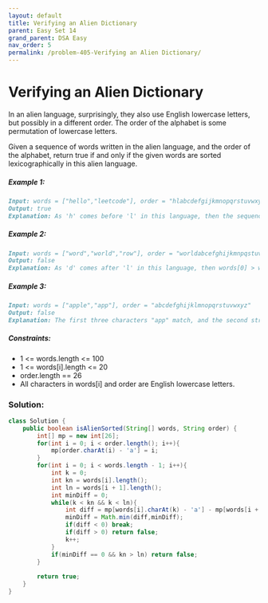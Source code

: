 ```yaml
---
layout: default
title: Verifying an Alien Dictionary
parent: Easy Set 14
grand_parent: DSA Easy
nav_order: 5
permalink: /problem-405-Verifying an Alien Dictionary/
---
```

# Verifying an Alien Dictionary
In an alien language, surprisingly, they also use English lowercase letters, but possibly in a different order. The order of the alphabet is some permutation of lowercase letters.

Given a sequence of words written in the alien language, and the order of the alphabet, return true if and only if the given words are sorted lexicographically in this alien language.

##### Example 1:
```markdown
Input: words = ["hello","leetcode"], order = "hlabcdefgijkmnopqrstuvwxyz"
Output: true
Explanation: As 'h' comes before 'l' in this language, then the sequence is sorted.
```
##### Example 2:
```markdown
Input: words = ["word","world","row"], order = "worldabcefghijkmnpqstuvxyz"
Output: false
Explanation: As 'd' comes after 'l' in this language, then words[0] > words[1], hence the sequence is unsorted.
```
##### Example 3:
```markdown
Input: words = ["apple","app"], order = "abcdefghijklmnopqrstuvwxyz"
Output: false
Explanation: The first three characters "app" match, and the second string is shorter (in size.) According to lexicographical rules "apple" > "app", because 'l' > '∅', where '∅' is defined as the blank character which is less than any other character (More info).
```
##### Constraints:
* 1 <= words.length <= 100
* 1 <= words[i].length <= 20
* order.length == 26
* All characters in words[i] and order are English lowercase letters.

### Solution:
```java
class Solution {
    public boolean isAlienSorted(String[] words, String order) {
        int[] mp = new int[26];
        for(int i = 0; i < order.length(); i++){
            mp[order.charAt(i) - 'a'] = i;
        }
        for(int i = 0; i < words.length - 1; i++){
            int k = 0;
            int kn = words[i].length();
            int ln = words[i + 1].length();
            int minDiff = 0;
            while(k < kn && k < ln){
                int diff = mp[words[i].charAt(k) - 'a'] - mp[words[i + 1].charAt(k) - 'a'];
                minDiff = Math.min(diff,minDiff);
                if(diff < 0) break;
                if(diff > 0) return false;
                k++;
            }
            if(minDiff == 0 && kn > ln) return false; 
        }
        
        return true;
    }
}
```
